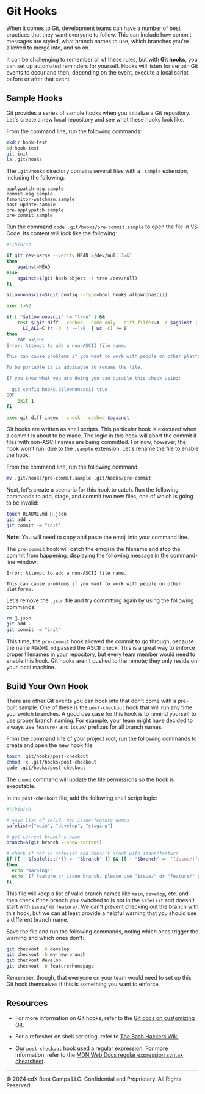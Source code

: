 # Git Hooks

When it comes to Git, development teams can have a number of best practices that they want everyone to follow. This can include how commit messages are styled, what branch names to use, which branches you're allowed to merge into, and so on.

It can be challenging to remember all of these rules, but with **Git hooks**, you can set up automated reminders for yourself. Hooks will listen for certain Git events to occur and then, depending on the event, execute a local script before or after that event.

## Sample Hooks

Git provides a series of sample hooks when you initialize a Git repository. Let's create a new local repository and see what these hooks look like.

From the command line, run the following commands:

```bash
mkdir hook-test
cd hook-test
git init
ls .git/hooks
```

The `.git/hooks` directory contains several files with a `.sample` extension, including the following:

```text
applypatch-msg.sample
commit-msg.sample
fsmonitor-watchman.sample
post-update.sample
pre-applypatch.sample
pre-commit.sample
```

Run the command `code .git/hooks/pre-commit.sample` to open the file in VS Code. Its content will look like the following:

```bash
#!/bin/sh

if git rev-parse --verify HEAD >/dev/null 2>&1
then
	against=HEAD
else
	against=$(git hash-object -t tree /dev/null)
fi

allownonascii=$(git config --type=bool hooks.allownonascii)

exec 1>&2

if [ "$allownonascii" != "true" ] &&
	test $(git diff --cached --name-only --diff-filter=A -z $against |
	  LC_ALL=C tr -d '[ -~]\0' | wc -c) != 0
then
	cat <<\EOF
Error: Attempt to add a non-ASCII file name.

This can cause problems if you want to work with people on other platforms.

To be portable it is advisable to rename the file.

If you know what you are doing you can disable this check using:

  git config hooks.allownonascii true
EOF
	exit 1
fi

exec git diff-index --check --cached $against --
```

Git hooks are written as shell scripts. This particular hook is executed when a commit is about to be made. The logic in this hook will abort the commit if files with non-ASCII names are being committed. For now, however, the hook won't run, due to the `.sample` extension. Let's rename the file to enable the hook.

From the command line, run the following command:

```bash
mv .git/hooks/pre-commit.sample .git/hooks/pre-commit
```

Next, let's create a scenario for this hook to catch. Run the following commands to add, stage, and commit two new files, one of which is going to be invalid:

```bash
touch README.md 🔨.json
git add .
git commit -m "init"
```

**Note**: You will need to copy and paste the emoji into your command line.

The `pre-commit` hook will catch the emoji in the filename and stop the commit from happening, displaying the following message in the command-line window:

```text
Error: Attempt to add a non-ASCII file name.

This can cause problems if you want to work with people on other platforms.
```

Let's remove the `.json` file and try committing again by using the following commands:

```bash
rm 🔨.json
git add .
git commit -m "init"
```

This time, the `pre-commit` hook allowed the commit to go through, because the name `README.md` passed the ASCII check. This is a great way to enforce proper filenames in your repository, but every team member would need to enable this hook. Git hooks aren't pushed to the remote; they only reside on your local machine.

## Build Your Own Hook

There are other Git events you can hook into that don't come with a pre-built sample. One of these is the `post-checkout` hook that will run any time you switch branches. A good use case for this hook is to remind yourself to use proper branch naming. For example, your team might have decided to always use `feature/` and `issue/` prefixes for all branch names.

From the command line of your project root, run the following commands to create and open the new hook file:

```bash
touch .git/hooks/post-checkout
chmod +x .git/hooks/post-checkout
code .git/hooks/post-checkout
```

The `chmod` command will update the file permissions so the hook is executable.

In the `post-checkout` file, add the following shell script logic:

```bash
#!/bin/sh

# save list of valid, non issue/feature names
safelist=("main", "develop", "staging")

# get current branch's name
branch=$(git branch --show-current)

# check if not in safelist and doesn't start with issue/feature
if [[ ! ${safelist[*]} =~ "$branch" ]] && [[ ! "$branch" =~ ^(issue/|feature/).* ]]
then
  echo "Warning!"
  echo 'If feature or issue branch, please use "issue/" or "feature/" prefix.'
fi
```

This file will keep a list of valid branch names like `main`, `develop`, etc. and then check if the branch you switched to is not in the `safelist` and doesn't start with `issue/` or `feature/`. We can't prevent checking out the branch with this hook, but we can at least provide a helpful warning that you should use a different branch name.

Save the file and run the following commands, noting which ones trigger the warning and which ones don't:

```bash
git checkout -b develop
git checkout -b my-new-branch
git checkout develop
git checkout -b feature/homepage
```

Remember, though, that everyone on your team would need to set up this Git hook themselves if this is something you want to enforce.

## Resources

* For more information on Git hooks, refer to the [Git docs on customizing Git](https://git-scm.com/book/en/v2/Customizing-Git-Git-Hooks).

* For a refresher on shell scripting, refer to [The Bash Hackers Wiki](https://wiki.bash-hackers.org/).

* Our `post-checkout` hook used a regular expression. For more information, refer to the [MDN Web Docs regular expression syntax cheatsheet](https://developer.mozilla.org/en-US/docs/Web/JavaScript/Guide/Regular_Expressions/Cheatsheet).

---
© 2024 edX Boot Camps LLC. Confidential and Proprietary. All Rights Reserved.
